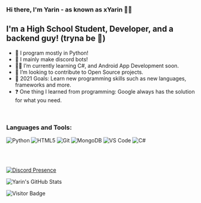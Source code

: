 ### Hi there, I'm Yarin - as known as xYarin 👋😊

## I'm a High School Student, Developer, and a backend guy! (tryna be 🤡)
- 🐍 I program mostly in Python!
- 🤖 I mainly make discord bots!
- 👨‍🎓 I’m currently learning C#, and Android App Development soon.
- 👯 I’m looking to contribute to Open Source projects.
- 🥅 2021 Goals: Learn new programming skills such as new languages, frameworks and more.
- ❓ One thing I learned from programming: Google always has the solution for what you need.


<br />

### Languages and Tools:

![Python](https://img.shields.io/badge/Python-black?style=flat-square&logo=python)
![HTML5](https://img.shields.io/badge/-HTML5-black?style=flat-square&logo=html5)
![Git](https://img.shields.io/badge/-Git-black?style=flat-square&logo=git)
![MongoDB](https://img.shields.io/badge/-MongoDB-black?style=flat-square&logo=mongodb)
![VS Code](https://img.shields.io/badge/-VS%20Code-black?style=flat-square&logo=visualstudiocode)
![C#](https://img.shields.io/badge/CSharp-black?style=flat-square&logo=csharp)

<br />
<br />

[![Discord Presence](https://lanyard-profile-readme.vercel.app/api/213949213409673216)](https://discord.com/users/213949213409673216)

<img align="center" alt="Yarin's GitHub Stats" src="https://github-readme-stats.vercel.app/api?username=Yarin&show_icons=true&hide_border=true&count_private=true&hide=stars&theme=dark" />

<br/>

![Visitor Badge](https://visitor-badge.laobi.icu/badge?page_id=yarin.yarin)



[discord]: https://discordapp.com/users/213949213409673216


